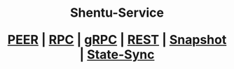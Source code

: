 <h1 align="center"> Shentu-Service
  
 [PEER](https://github.com/YTWOFUND/Shentu-Service/blob/main/Shentu-Peer.md)   |   [RPC](https://github.com/YTWOFUND/Shentu-Service/blob/main/Shentu-RPC.md)   |   [gRPC]()    |   [REST]()    |   [Snapshot]()   |   [State-Sync]()
